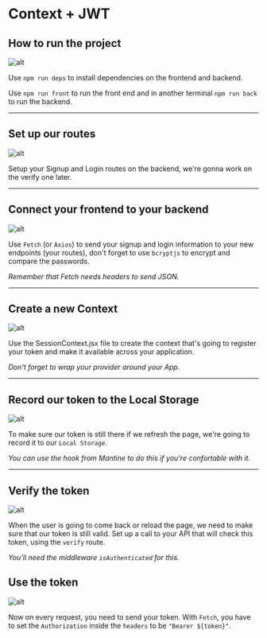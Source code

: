 # Context + JWT

## How to run the project

![alt](https://media.giphy.com/media/1l9I0TV4agZYk0iu0P/giphy.gif)

Use `npm run deps` to install dependencies on the frontend and backend.

Use `npm run front` to run the front end and in another terminal `npm run back` to run the backend.

---

## Set up our routes

![alt](https://www.teslarati.com/wp-content/uploads/2021/08/tesla-fsd-beta-10-release-date-.gif)

Setup your Signup and Login routes on the backend, we're gonna work on the verify one later.

---

## Connect your frontend to your backend

![alt](https://pa1.narvii.com/8446/01092b3af502f9a239dd7e0eede70215d5316921r1-540-240_hq.gif)

Use `Fetch` (or `Axios`) to send your signup and login information to your new endpoints (your routes), don't forget to use `bcryptjs` to encrypt and compare the passwords.

_Remember that Fetch needs headers to send JSON._

---

## Create a new Context

![alt](https://media.giphy.com/media/A80TAOwXasiT10ZoSz/giphy.gif)

Use the SessionContext.jsx file to create the context that's going to register your token and make it available across your application.

_Don't forget to wrap your provider around your App._

---

## Record our token to the Local Storage

![alt](https://media.giphy.com/media/PjJ1XUXFkp6FRA2SrB/giphy.gif)

To make sure our token is still there if we refresh the page, we're going to record it to our `Local Storage`.

_You can use the hook from Mantine to do this if you're confortable with it._

---

## Verify the token

![alt](https://media.giphy.com/media/Ib0bV7GnRE2EXnQb1f/giphy.gif)

When the user is going to come back or reload the page, we need to make sure that our token is still valid. Set up a call to your API that will check this token, using the `verify` route.

_You'll need the middleware `isAuthenticated` for this._

## Use the token

![alt](https://media.giphy.com/media/PkimPOMOVbcMU/giphy.gif)

Now on every request, you need to send your token. With `Fetch`, you have to set the `Authorization` inside the `headers` to be `"Bearer ${token}"`.
